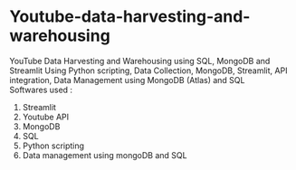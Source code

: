 # Youtube-data-harvesting-and-warehousing
YouTube Data Harvesting and Warehousing using SQL, MongoDB and Streamlit
Using Python scripting, Data Collection,
MongoDB, Streamlit, API integration, Data Management using MongoDB (Atlas) and SQL  
Softwares used : 
1. Streamlit
2. Youtube API
3. MongoDB
4. SQL
5. Python scripting
6. Data management using mongoDB and SQL
   

